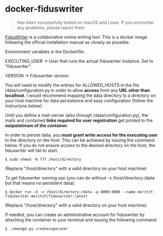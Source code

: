 # docker-fiduswriter

> Has been successfully tested on macOS and Linux. If you encounter any problems, please report them

[FidusWriter](https://www.fiduswriter.org/how-it-works/) is a collaborative online writing tool. This is a docker image following the official installation manual as closely as possible.

Environment variables in the Dockerfile: 

EXECUTING_USER -> User that runs the actual fiduswriter instance. Set to "fiduswriter".

VERSION -> Fiduswriter version.

You will need to modify the entries for ALLOWED_HOSTS in the file /data/configuration.py in order to allow __access__ from any __URL other than localhost__. I would recommend mapping the data directory to a directory on your host machine for data persistence and easy configuration (follow the instrucions below).

Until you define a mail-server (also through /data/configuration.py), the mails and contained __links required for user registration__ get printed to the __outputstream of the container__.

In order to persist data, you __must grant write access for the executing user__ to the directory on the host. This can be achieved by issuing the command below. If you do not ensure access to the desired directory on the host, the fiduswriter will fail to start.
~~~~
$ sudo chmod -R 777 /host/directory
~~~~
(Replace "/host/directory" with a valid directory on your host machine)

To get fiduswriter running use (you can do without -v /host/directory:/data but that means no persistent data): 
~~~~
$ docker run -d -v /host/directory:/data -p 8000:8000 --name moritzf-fiduswriter moritzf/fiduswriter:latest
~~~~
(Replace "/host/directory" with a valid directory on your host machine)

If needed, you can create an administrative account for fiduswriter by attaching the container to your terminal and issuing the following command:
~~~~
$ ./manage.py createsuperuser
~~~~
